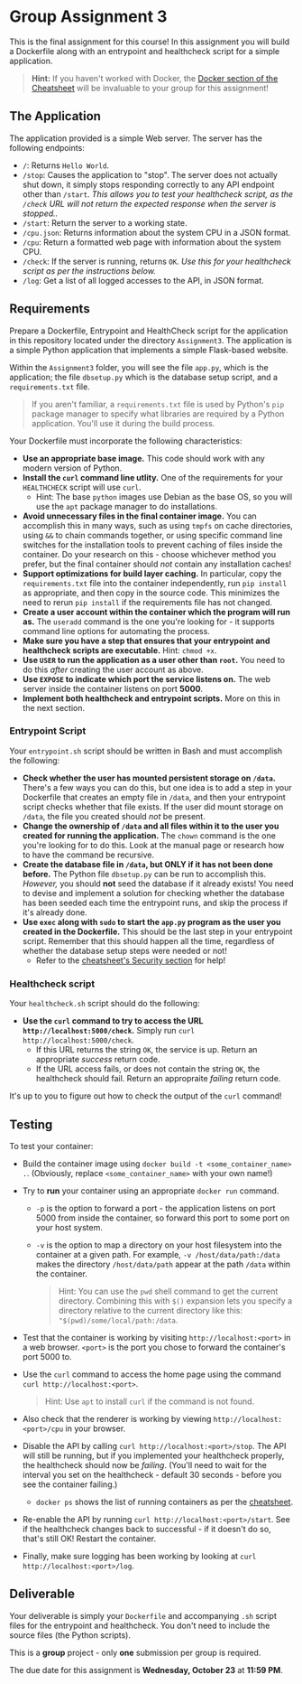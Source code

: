 # Group Assignment 3

This is the final assignment for this course! In this assignment you will build a Dockerfile along with an entrypoint and healthcheck script for a simple application. 

> **Hint:** If you haven't worked with Docker, the [Docker section of the Cheatsheet](CHEATSHEET.md#Docker) will be invaluable to your group for this assignment!

## The Application

The application provided is a simple Web server. The server has the following endpoints:

* `/`: Returns `Hello World`.
* `/stop`: Causes the application to "stop". The server does not actually shut down, it simply stops responding correctly to any API endpoint other than `/start`. *This allows you to test your healthcheck script, as the `/check` URL will not return the expected response when the server is stopped..*
* `/start`: Return the server to a working state.
* `/cpu.json`: Returns information about the system CPU in a JSON format.
* `/cpu`: Return a formatted web page with information about the system CPU.
* `/check`: If the server is running, returns `OK`. *Use this for your healthcheck script as per the instructions below.*
* `/log`: Get a list of all logged accesses to the API, in JSON format.

## Requirements

Prepare a Dockerfile, Entrypoint and HealthCheck script for the application in this repository located under the directory `Assignment3`. The application is a simple Python application that implements a simple Flask-based website. 

Within the `Assignment3` folder, you will see the file `app.py`, which is the application; the file `dbsetup.py` which is the database setup script, and a `requirements.txt` file.

> If you aren't familiar, a `requirements.txt` file is used by Python's `pip` package manager to specify what libraries are required by a Python application. You'll use it during the build process.

Your Dockerfile must incorporate the following characteristics:

* **Use an appropriate base image.** This code should work with any modern version of Python.
* **Install the `curl` command line utlity.** One of the requirements for your `HEALTHCHECK` script will use `curl`. 
  * Hint: The base `python` images use Debian as the base OS, so you will use the `apt` package manager to do installations.
* **Avoid unnecessary files in the final container image.** You can accomplish this in many ways, such as using `tmpfs` on cache directories, using `&&` to chain commands together, or using specific command line switches for the installation tools to prevent caching of files inside the container. Do your research on this - choose whichever method you prefer, but the final container should *not* contain any installation caches!
* **Support optimizations for build layer caching.** In particular, copy the `requirements.txt` file into the container independently, run `pip install` as appropriate, and then copy in the source code. This minimizes the need to rerun `pip install` if the requirements file has not changed.
* **Create a user account within the container which the program will run as.** The `useradd` command is the one you're looking for - it supports command line options for automating the process.
* **Make sure you have a step that ensures that your entrypoint and healthcheck scripts are executable.** Hint: `chmod +x`.
* **Use `USER` to run the application as a user other than `root`.** You need to do this *after* creating the user account as above.
* **Use `EXPOSE` to indicate which port the service listens on.** The web server inside the container listens on port **5000**.
* **Implement both healthcheck and entrypoint scripts.** More on this in the next section.

### Entrypoint Script

Your `entrypoint.sh` script should be written in Bash and must accomplish the following:

* **Check whether the user has mounted persistent storage on `/data`.** There's a few ways you can do this, but one idea is to add a step in your Dockerfile that creates an empty file in `/data`, and then your entrypoint script checks whether that file exists. If the user did mount storage on `/data`, the file you created should *not* be present.
* **Change the ownership of `/data` and all files within it to the user you created for running the application.** The `chown` command is the one you're looking for to do this. Look at the manual page or research how to have the command be recursive.
* **Create the database file in `/data`, but ONLY if it has not been done before.** The Python file `dbsetup.py` can be run to accomplish this. *However,* you should **not** seed the database if it already exists! You need to devise and implement a solution for checking whether the database has been seeded each time the entrypoint runs, and skip the process if it's already done.
* **Use `exec` along with `sudo` to start the `app.py` program as the user you created in the Dockerfile.** This should be the last step in your entrypoint script. Remember that this should happen all the time, regardless of whether the database setup steps were needed or not!
  * Refer to the [cheatsheet's Security section](CHEATSHEET.md#security) for help!

### Healthcheck script

Your `healthcheck.sh` script should do the following:

* **Use the `curl` command to try to access the URL `http://localhost:5000/check`.** Simply run `curl http://localhost:5000/check`.
  * If this URL returns the string `OK`, the service is up. Return an appropriate *success* return code.
  * If the URL access fails, or does not contain the string `OK`, the healthcheck should fail. Return an appropraite *failing* return code.

It's up to you to figure out how to check the output of the `curl` command!

## Testing

To test your container:

* Build the container image using `docker build -t <some_container_name> .`. (Obviously, replace `<some_container_name>` with your own name!)
* Try to **run** your container using an appropriate `docker run` command. 
  * `-p` is the option to forward a port - the application listens on port 5000 from inside the container, so forward this port to some port on your host system.
  * `-v` is the option to map a directory on your host filesystem into the container at a given path. For example, `-v /host/data/path:/data` makes the directory `/host/data/path` appear at the path `/data` within the container.

    > Hint: You can use the `pwd` shell command to get the current directory. Combining this with `$()` expansion lets you specify a directory relative to the current directory like this: `"$(pwd)/some/local/path:/data`.
* Test that the container is working by visiting `http://localhost:<port>` in a web browser. `<port>` is the port you chose to forward the container's port 5000 to.
* Use the `curl` command to access the home page using the command `curl http://localhost:<port>`.

    > Hint: Use `apt` to install `curl` if the command is not found.

* Also check that the renderer is working by viewing `http://localhost:<port>/cpu` in your browser.
* Disable the API by calling `curl http://localhost:<port>/stop`. The API will still be running, but if you implemented your healthcheck properly, the healthcheck should now be *failing*. (You'll need to wait for the interval you set on the healthcheck - default 30 seconds - before you see the container failing.)
  * `docker ps` shows the list of running containers as per the [cheatsheet](CHEATSHEET.md#Docker).
* Re-enable the API by running `curl http://localhost:<port>/start`. See if the healthcheck changes back to successful - if it doesn't do so, that's still OK! Restart the container.
* Finally, make sure logging has been working by looking at `curl http://localhost:<port>/log`.

## Deliverable

Your deliverable is simply your `Dockerfile` and accompanying `.sh` script files for the entrypoint and healthcheck. You don't need to include the source files (the Python scripts).

This is a **group** project - only **one** submission per group is required.

The due date for this assignment is **Wednesday, October 23** at **11:59 PM**.
